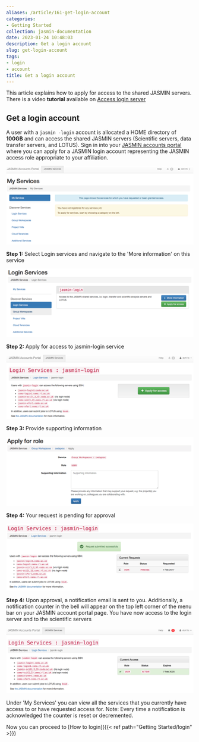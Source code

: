 ```yaml
---
aliases: /article/161-get-login-account
categories:
- Getting Started
collection: jasmin-documentation
date: 2023-01-24 10:48:03
description: Get a login account
slug: get-login-account
tags:
- login
- account
title: Get a login account
---
```


This article explains how to apply for access to the shared JASMIN servers.
There is a video **tutorial** available on [Access login server
](https://www.youtube.com/watch?v=SLeTq4VX6ok&index=3&list=PLyBwrm7gQcuV3I1zrI8Rop2WgEP6vPXJL)

## Get a login account

A user with a `jasmin -login` account is allocated a HOME directory of
**100GB** and can access the shared JASMIN servers (Scientific servers, data
transfer servers,  and  LOTUS). Sign in into your [JASMIN accounts
portal](https://accounts.jasmin.ac.uk/) where you can apply for a JASMIN login
account representing the JASMIN access role appropriate to your affiliation.

![](file-S2sHe8m6aY.png)

**Step 1:** Select Login services and navigate to the 'More information' on
this service

![](file-lLkbVNBejK.png)

**Step 2:** Apply for access to jasmin-login service

![](file-PtHzCBBGZx.png)

**Step 3:** Provide supporting information

![](file-Vz26gVnqgG.png)

**Step 4:** Your request is pending for approval

![](file-sJXxVgVh7k.png)

**Step 4:** Upon approval, a notification email is sent to you. Additionally,
a notification counter in the bell will appear on the top left corner of the
menu bar on your JASMIN account portal page. You have now access to the login
server and to the scientific servers

![](file-Ampt0CXqnH.png)

Under 'My Services' you can view all the services that you currently have
access to or have requested access for. Note: Every time a notification is
acknowledged the counter is reset or decremented.

Now you can proceed to [How to login]({{< ref path="Getting Started/login" >}})


